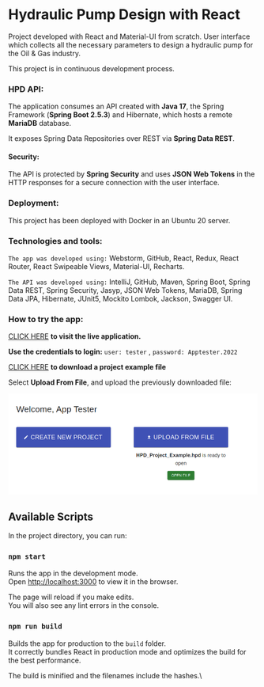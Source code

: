 # Hydraulic Pump Design with React

Project developed with React and Material-UI from scratch. 
User interface which collects all the necessary parameters to design a hydraulic pump for the Oil & Gas industry. 

This project is in continuous development process.

### HPD API:
The application consumes an API created with **Java 17**, the Spring Framework (**Spring Boot 2.5.3**) and Hibernate,
which hosts a remote **MariaDB** database.

It exposes Spring Data Repositories over REST via **Spring Data REST**.

#### Security:
The API is protected by **Spring Security** and uses **JSON Web Tokens** in the HTTP responses for a secure connection 
with the user interface.

### Deployment:
This project has been deployed with Docker in an Ubuntu 20 server.

### Technologies and tools:
`The app was developed using:` Webstorm, GitHub, React, Redux, React Router, React Swipeable Views, Material-UI,
Recharts.

`The API was developed using:` IntelliJ, GitHub, Maven, Spring Boot, Spring Data REST, Spring Security, Jasyp, 
JSON Web Tokens, MariaDB, Spring Data JPA, Hibernate, JUnit5, Mockito Lombok, Jackson, Swagger UI.

### How to try the app:
[CLICK HERE](https://hpd-app.phi-rms.com/) **to visit the live application.**

**Use the credentials to login:**
`user: tester` , 
`password: Apptester.2022`

[CLICK HERE](https://fv2-3.failiem.lv/down.php?cf&i=htzysn8zj&n=HPD_Project_Example.hpd) **to download a project example file**

Select **Upload From File**, and upload the previously downloaded file:

![](public/create-project-options.png)

## Available Scripts

In the project directory, you can run:

### `npm start`

Runs the app in the development mode.\
Open [http://localhost:3000](http://localhost:3000) to view it in the browser.

The page will reload if you make edits.\
You will also see any lint errors in the console.

### `npm run build`

Builds the app for production to the `build` folder.\
It correctly bundles React in production mode and optimizes the build for the best performance.

The build is minified and the filenames include the hashes.\

